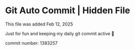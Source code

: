 # Git Auto Commit | Hidden File

This file was added Feb 12, 2025

Just for fun and keeping my daily git commit active 🤪

commit number: 1383257
